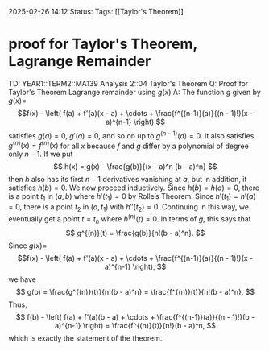 2025-02-26 14:12
Status: 
Tags: [[Taylor's Theorem]]
# proof for Taylor's Theorem, Lagrange Remainder

TD: YEAR1::TERM2::MA139 Analysis 2::04 Taylor's Theorem
Q: Proof for Taylor's Theorem Lagrange remainder using $g(x)$
A: The function $g$ given by $g(x)=$$$f(x) - \left( f(a) + f'(a)(x - a) + \cdots + \frac{f^{(n-1)}(a)}{(n - 1)!}(x - a)^{n-1} \right) $$satisfies $g(a) = 0$, $g'(a) = 0$, and so on up to $g^{(n-1)}(a) = 0$. It also satisfies $g^{(n)}(x) = f^{(n)}(x)$ for all $x$ because $f$ and $g$ differ by a polynomial of degree only $n - 1$. If we put $$ h(x) = g(x) - \frac{g(b)}{(x - a)^n (b - a)^n} $$then $h$ also has its first $n-1$ derivatives vanishing at $a$, but in addition, it satisfies $h(b) = 0$. We now proceed inductively. Since $h(b) = h(a) = 0$, there is a point $t_1$ in $(a, b)$ where $h'(t_1) = 0$ by Rolle’s Theorem. Since $h'(t_1) = h'(a) = 0$, there is a point $t_2$ in $(a, t_1)$ with $h''(t_2) = 0$. Continuing in this way, we eventually get a point $t = t_n$ where $h^{(n)}(t) = 0$. In terms of $g$, this says that $$ g^{(n)}(t) = \frac{g(b)}{n!(b - a)^n}. $$ Since $g(x)=$$$f(x) - \left( f(a) + f'(a)(x - a) + \cdots + \frac{f^{(n-1)}(a)}{(n - 1)!}(x - a)^{n-1} \right), $$ we have $$ g(b) = \frac{g^{(n)}(t)}{n!(b - a)^n} = \frac{f^{(n)}(t)}{n!(b - a)^n}. $$ Thus, $$ f(b) - \left( f(a) + f'(a)(b - a) + \cdots + \frac{f^{(n-1)}(a)}{(n - 1)!}(b - a)^{n-1} \right) = \frac{f^{(n)}(t)}{n!}(b - a)^n, $$ which is exactly the statement of the theorem.